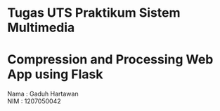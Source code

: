 # Tugas UTS Praktikum Sistem Multimedia
# Compression and Processing Web App using Flask
Nama  : Gaduh Hartawan <br>
NIM   : 1207050042
